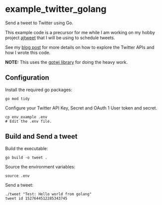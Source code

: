 # example_twitter_golang

Send a tweet to Twitter using Go.

This example code is a precursor for me while I am working on my hobby project [ajtweet](https://github.com/andrejacobs/ajtweet-cli/) that I will be using to schedule tweets.

See my [blog post](https://andrejacobs.org/projects/send-twitter-tweets-using-go/) for more details on how to explore the Twitter APIs and how I wrote this code.

**NOTE:** This uses the [gotwi library](github.com/michimani/gotwi) for doing the heavy work.

## Configuration

Install the required go packages:

    go mod tidy

Configure your Twitter API Key, Secret and OAuth 1 User token and secret.

    cp env_example .env
    # Edit the .env file.

## Build and Send a tweet

Build the executable:

    go build -o tweet .

Source the environment variables:

    source .env

Send a tweet:

    ./tweet "Test: Hello world from golang"
    tweet id 1527644512285343745
